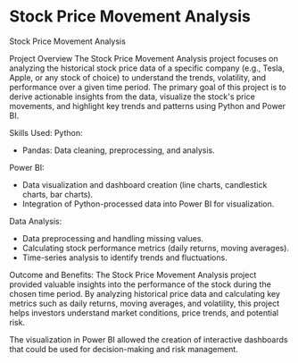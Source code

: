 # Stock Price Movement Analysis
Stock Price Movement Analysis

Project Overview
The Stock Price Movement Analysis project focuses on analyzing the historical stock price data of a specific company (e.g., Tesla, Apple, or any stock of choice) to understand the trends, volatility, and performance over a given time period. The primary goal of this project is to derive actionable insights from the data, visualize the stock's price movements, and highlight key trends and patterns using Python and Power BI.

Skills Used:
Python:
 - Pandas: Data cleaning, preprocessing, and analysis.

Power BI:
 - Data visualization and dashboard creation (line charts, candlestick charts, bar charts).
 - Integration of Python-processed data into Power BI for visualization.

Data Analysis:
 - Data preprocessing and handling missing values.
 - Calculating stock performance metrics (daily returns, moving averages).
 - Time-series analysis to identify trends and fluctuations.

Outcome and Benefits:
The Stock Price Movement Analysis project provided valuable insights into the performance of the stock during the chosen time period. By analyzing historical price data and calculating key metrics such as daily returns, moving averages, and volatility, this project helps investors understand market conditions, price trends, and potential risk.

The visualization in Power BI allowed the creation of interactive dashboards that could be used for decision-making and risk management.
